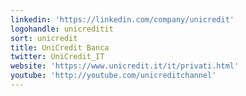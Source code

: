 ```yaml
---
linkedin: 'https://linkedin.com/company/unicredit'
logohandle: unicreditit
sort: unicredit
title: UniCredit Banca
twitter: UniCredit_IT
website: 'https://www.unicredit.it/it/privati.html'
youtube: 'http://youtube.com/unicreditchannel'
---
```

